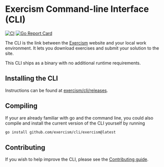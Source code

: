# Exercism Command-line Interface (CLI)

[![CI](https://github.com/exercism/cli/actions/workflows/ci.yml/badge.svg)](https://github.com/exercism/cli/actions/workflows/ci.yml)
[![Go Report Card](https://goreportcard.com/badge/github.com/exercism/cli)](https://goreportcard.com/report/github.com/exercism/cli)

The CLI is the link between the [Exercism][exercism] website and your local work environment. It lets you download exercises and submit your solution to the site.

This CLI ships as a binary with no additional runtime requirements.

## Installing the CLI

Instructions can be found at [exercism/cli/releases](https://github.com/exercism/cli/releases).

## Compiling

If your are already familiar with go and the command line,
you could also compile and install the current version of the CLI yourself
by running
```bash
go install github.com/exercism/cli/exercism@latest
```

## Contributing

If you wish to help improve the CLI, please see the [Contributing guide][contributing].

[exercism]: http://exercism.io
[contributing]: /CONTRIBUTING.md
